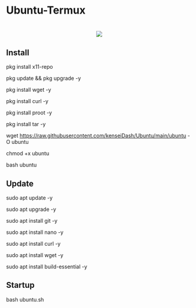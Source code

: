 # Ubuntu-Termux
<h1 align="center">
    <img src="https://i.ibb.co/99qKqTb/k.png">
</h1>


## Install

pkg install x11-repo

pkg update && pkg upgrade -y

pkg install wget -y

pkg install curl -y

pkg install proot -y

pkg install tar -y

wget https://raw.githubusercontent.com/kenseiDash/Ubuntu/main/ubuntu -O ubuntu

chmod +x ubuntu

bash ubuntu


## Update

sudo apt update -y

sudo apt upgrade -y

sudo apt install git -y

sudo apt install nano -y

sudo apt install curl -y

sudo apt install wget -y

sudo apt install build-essential -y


## Startup

bash ubuntu.sh
